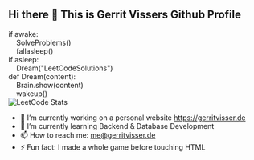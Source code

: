## Hi there 👋 This is Gerrit Vissers Github Profile
if awake: <br />
&nbsp;&nbsp;&nbsp;&nbsp;SolveProblems()<br />
&nbsp;&nbsp;&nbsp;&nbsp;fallasleep()<br />
if asleep:<br />
&nbsp;&nbsp;&nbsp;&nbsp;Dream("LeetCodeSolutions")<br />
def Dream(content):<br />
&nbsp;&nbsp;&nbsp;&nbsp;Brain.show(content)<br />
&nbsp;&nbsp;&nbsp;&nbsp;wakeup() <br />
![LeetCode Stats](https://leetcard.jacoblin.cool/Icaruz60?theme=nord&font=Vollkorn&ext=activity)
<!-- https://leetcard.jacoblin.cool/ for custom leetcode stats    | shoutout to the creator: https://github.com/JacobLinCool/LeetCode-Stats-Card/tree/main -->

- 🔭 I’m currently working on a personal website https://gerritvisser.de
- 🌱 I’m currently learning Backend & Database Development
- 📫 How to reach me: me@gerritvisser.de
- ⚡ Fun fact: I made a whole game before touching HTML
